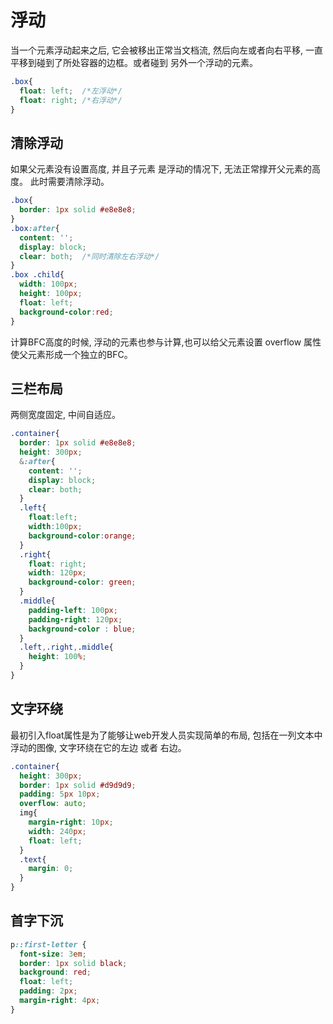 # 浮动

  当一个元素浮动起来之后, 它会被移出正常当文档流, 然后向左或者向右平移, 一直平移到碰到了所处容器的边框。或者碰到
  另外一个浮动的元素。
```css
.box{
  float: left;  /*左浮动*/
  float: right; /*右浮动*/
}
```
## 清除浮动

  如果父元素没有设置高度, 并且子元素 是浮动的情况下, 无法正常撑开父元素的高度。 此时需要清除浮动。
```css
.box{
  border: 1px solid #e8e8e8;
}
.box:after{
  content: '';
  display: block;
  clear: both;  /*同时清除左右浮动*/
}
.box .child{
  width: 100px;
  height: 100px;
  float: left;
  background-color:red;
}
```

<ClientOnly>
  <Css-Float/>
</ClientOnly>

  计算BFC高度的时候, 浮动的元素也参与计算,也可以给父元素设置 overflow 属性使父元素形成一个独立的BFC。
  
## 三栏布局

  两侧宽度固定, 中间自适应。

```css
.container{
  border: 1px solid #e8e8e8;
  height: 300px;
  &:after{
    content: '';
    display: block;
    clear: both;
  }
  .left{
    float:left;
    width:100px;
    background-color:orange;
  }
  .right{
    float: right;
    width: 120px;
    background-color: green;
  }
  .middle{
    padding-left: 100px;
    padding-right: 120px;
    background-color : blue;
  }
  .left,.right,.middle{
    height: 100%;
  }
}
```
<ClientOnly>
  <Css-FloatLayout/>
</ClientOnly>

## 文字环绕

  最初引入float属性是为了能够让web开发人员实现简单的布局, 包括在一列文本中浮动的图像, 文字环绕在它的左边 或者 右边。
```css
.container{
  height: 300px;
  border: 1px solid #d9d9d9;
  padding: 5px 10px;
  overflow: auto;
  img{
    margin-right: 10px;
    width: 240px;
    float: left;
  }
  .text{
    margin: 0;
  }
}
```
<ClientOnly>
  <Css-FloatText/>
</ClientOnly>

## 首字下沉

```css
p::first-letter {
  font-size: 3em;
  border: 1px solid black;
  background: red;
  float: left;
  padding: 2px;
  margin-right: 4px;
}
```

<ClientOnly>
  <Css-FloatSilence/>
</ClientOnly>

